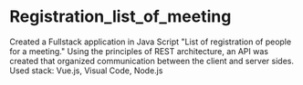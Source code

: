 # Registration_list_of_meeting
Created a Fullstack application in Java Script "List of registration of people for a meeting."
Using the principles of REST architecture, an API was created that organized communication between the client and server sides.
Used stack: Vue.js, Visual Code, Node.js
